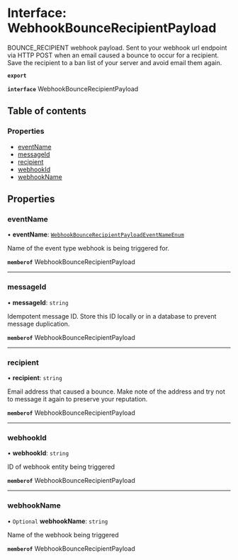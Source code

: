 # Interface: WebhookBounceRecipientPayload

BOUNCE_RECIPIENT webhook payload. Sent to your webhook url endpoint via HTTP POST when an email caused a bounce to occur for a recipient. Save the recipient to a ban list of your server and avoid email them again.

**`export`**

**`interface`** WebhookBounceRecipientPayload

## Table of contents

### Properties

- [eventName](WebhookBounceRecipientPayload.md#eventname)
- [messageId](WebhookBounceRecipientPayload.md#messageid)
- [recipient](WebhookBounceRecipientPayload.md#recipient)
- [webhookId](WebhookBounceRecipientPayload.md#webhookid)
- [webhookName](WebhookBounceRecipientPayload.md#webhookname)

## Properties

### <a id="eventname" name="eventname"></a> eventName

• **eventName**: [`WebhookBounceRecipientPayloadEventNameEnum`](../enums/WebhookBounceRecipientPayloadEventNameEnum.md)

Name of the event type webhook is being triggered for.

**`memberof`** WebhookBounceRecipientPayload

___

### <a id="messageid" name="messageid"></a> messageId

• **messageId**: `string`

Idempotent message ID. Store this ID locally or in a database to prevent message duplication.

**`memberof`** WebhookBounceRecipientPayload

___

### <a id="recipient" name="recipient"></a> recipient

• **recipient**: `string`

Email address that caused a bounce. Make note of the address and try not to message it again to preserve your reputation.

**`memberof`** WebhookBounceRecipientPayload

___

### <a id="webhookid" name="webhookid"></a> webhookId

• **webhookId**: `string`

ID of webhook entity being triggered

**`memberof`** WebhookBounceRecipientPayload

___

### <a id="webhookname" name="webhookname"></a> webhookName

• `Optional` **webhookName**: `string`

Name of the webhook being triggered

**`memberof`** WebhookBounceRecipientPayload
